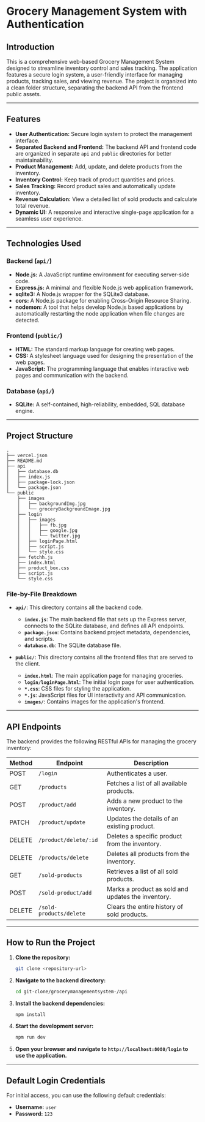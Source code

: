 # Grocery Management System with Authentication

## Introduction

This is a comprehensive web-based Grocery Management System designed to streamline inventory control and sales tracking. The application features a secure login system, a user-friendly interface for managing products, tracking sales, and viewing revenue. The project is organized into a clean folder structure, separating the backend API from the frontend public assets.

---

## Features

- **User Authentication:** Secure login system to protect the management interface.
- **Separated Backend and Frontend:** The backend API and frontend code are organized in separate `api` and `public` directories for better maintainability.
- **Product Management:** Add, update, and delete products from the inventory.
- **Inventory Control:** Keep track of product quantities and prices.
- **Sales Tracking:** Record product sales and automatically update inventory.
- **Revenue Calculation:** View a detailed list of sold products and calculate total revenue.
- **Dynamic UI:** A responsive and interactive single-page application for a seamless user experience.

---

## Technologies Used

### Backend (`api/`)

- **Node.js:** A JavaScript runtime environment for executing server-side code.
- **Express.js:** A minimal and flexible Node.js web application framework.
- **sqlite3:** A Node.js wrapper for the SQLite3 database.
- **cors:** A Node.js package for enabling Cross-Origin Resource Sharing.
- **nodemon:** A tool that helps develop Node.js based applications by automatically restarting the node application when file changes are detected.

### Frontend (`public/`)

- **HTML:** The standard markup language for creating web pages.
- **CSS:** A stylesheet language used for designing the presentation of the web pages.
- **JavaScript:** The programming language that enables interactive web pages and communication with the backend.

### Database (`api/`)

- **SQLite:** A self-contained, high-reliability, embedded, SQL database engine.

---

## Project Structure

```
.
├── vercel.json
├── README.md
├── api
│   ├── database.db
│   ├── index.js
│   ├── package-lock.json
│   └── package.json
└── public
    ├── images
    │   ├── backgroundImg.jpg
    │   └── groceryBackgroundImage.jpg
    ├── login
    │   ├── images
    │   │   ├── fb.jpg
    │   │   ├── google.jpg
    │   │   └── twitter.jpg
    │   ├── loginPage.html
    │   ├── script.js
    │   └── style.css
    ├── fetchh.js
    ├── index.html
    ├── product_box.css
    ├── script.js
    └── style.css
```

### File-by-File Breakdown

- **`api/`**: This directory contains all the backend code.

  - **`index.js`**: The main backend file that sets up the Express server, connects to the SQLite database, and defines all API endpoints.
  - **`package.json`**: Contains backend project metadata, dependencies, and scripts.
  - **`database.db`**: The SQLite database file.

- **`public/`**: This directory contains all the frontend files that are served to the client.
  - **`index.html`**: The main application page for managing groceries.
  - **`login/loginPage.html`**: The initial login page for user authentication.
  - **`*.css`**: CSS files for styling the application.
  - **`*.js`**: JavaScript files for UI interactivity and API communication.
  - **`images/`**: Contains images for the application's frontend.

---

## API Endpoints

The backend provides the following RESTful APIs for managing the grocery inventory:

| Method | Endpoint                | Description                                        |
| ------ | ----------------------- | -------------------------------------------------- |
| POST   | `/login`                | Authenticates a user.                              |
| GET    | `/products`             | Fetches a list of all available products.          |
| POST   | `/product/add`          | Adds a new product to the inventory.               |
| PATCH  | `/product/update`       | Updates the details of an existing product.        |
| DELETE | `/product/delete/:id`   | Deletes a specific product from the inventory.     |
| DELETE | `/products/delete`      | Deletes all products from the inventory.           |
| GET    | `/sold-products`        | Retrieves a list of all sold products.             |
| POST   | `/sold-product/add`     | Marks a product as sold and updates the inventory. |
| DELETE | `/sold-products/delete` | Clears the entire history of sold products.        |

---

## How to Run the Project

1.  **Clone the repository:**
    ```bash
    git clone <repository-url>
    ```
2.  **Navigate to the backend directory:**
    ```bash
    cd git-clone/grocerymanagementsystem-/api
    ```
3.  **Install the backend dependencies:**
    ```bash
    npm install
    ```
4.  **Start the development server:**
    ```bash
    npm run dev
    ```
5.  **Open your browser and navigate to `http://localhost:8080/login` to use the application.**

---

## Default Login Credentials

For initial access, you can use the following default credentials:

- **Username:** `user`
- **Password:** `123`
